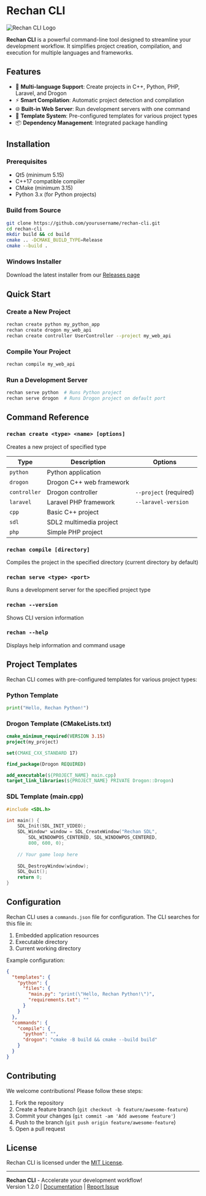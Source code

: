 # Rechan CLI

![Rechan CLI Logo](icon.ico)

**Rechan CLI** is a powerful command-line tool designed to streamline your development workflow. It simplifies project creation, compilation, and execution for multiple languages and frameworks.

## Features

- 🚀 **Multi-language Support**: Create projects in C++, Python, PHP, Laravel, and Drogon
- ⚡️ **Smart Compilation**: Automatic project detection and compilation
- 🌐 **Built-in Web Server**: Run development servers with one command
- 🔧 **Template System**: Pre-configured templates for various project types
- 📦 **Dependency Management**: Integrated package handling

## Installation

### Prerequisites
- Qt5 (minimum 5.15)
- C++17 compatible compiler
- CMake (minimum 3.15)
- Python 3.x (for Python projects)

### Build from Source
```bash
git clone https://github.com/yourusername/rechan-cli.git
cd rechan-cli
mkdir build && cd build
cmake .. -DCMAKE_BUILD_TYPE=Release
cmake --build .
```

### Windows Installer
Download the latest installer from our [Releases page](https://github.com/yourusername/rechan-cli/releases)

## Quick Start

### Create a New Project
```bash
rechan create python my_python_app
rechan create drogon my_web_api
rechan create controller UserController --project my_web_api
```

### Compile Your Project
```bash
rechan compile my_web_api
```

### Run a Development Server
```bash
rechan serve python  # Runs Python project
rechan serve drogon  # Runs Drogon project on default port
```

## Command Reference

### `rechan create <type> <name> [options]`
Creates a new project of specified type

| Type        | Description                  | Options                     |
|-------------|------------------------------|-----------------------------|
| `python`    | Python application           |                             |
| `drogon`    | Drogon C++ web framework     |                             |
| `controller`| Drogon controller            | `--project` (required)      |
| `laravel`   | Laravel PHP framework        | `--laravel-version`         |
| `cpp`       | Basic C++ project            |                             |
| `sdl`       | SDL2 multimedia project      |                             |
| `php`       | Simple PHP project           |                             |

### `rechan compile [directory]`
Compiles the project in the specified directory (current directory by default)

### `rechan serve <type> <port>`
Runs a development server for the specified project type

### `rechan --version`
Shows CLI version information

### `rechan --help`
Displays help information and command usage

## Project Templates

Rechan CLI comes with pre-configured templates for various project types:

### Python Template
```python
print("Hello, Rechan Python!")
```

### Drogon Template (CMakeLists.txt)
```cmake
cmake_minimum_required(VERSION 3.15)
project(my_project)

set(CMAKE_CXX_STANDARD 17)

find_package(Drogon REQUIRED)

add_executable(${PROJECT_NAME} main.cpp)
target_link_libraries(${PROJECT_NAME} PRIVATE Drogon::Drogon)
```

### SDL Template (main.cpp)
```cpp
#include <SDL.h>

int main() {
    SDL_Init(SDL_INIT_VIDEO);
    SDL_Window* window = SDL_CreateWindow("Rechan SDL", 
        SDL_WINDOWPOS_CENTERED, SDL_WINDOWPOS_CENTERED, 
        800, 600, 0);
    
    // Your game loop here
    
    SDL_DestroyWindow(window);
    SDL_Quit();
    return 0;
}
```

## Configuration

Rechan CLI uses a `commands.json` file for configuration. The CLI searches for this file in:
1. Embedded application resources
2. Executable directory
3. Current working directory

Example configuration:
```json
{
  "templates": {
    "python": {
      "files": {
        "main.py": "print(\"Hello, Rechan Python!\")",
        "requirements.txt": ""
      }
    }
  },
  "commands": {
    "compile": {
      "python": "",
      "drogon": "cmake -B build && cmake --build build"
    }
  }
}
```

## Contributing

We welcome contributions! Please follow these steps:

1. Fork the repository
2. Create a feature branch (`git checkout -b feature/awesome-feature`)
3. Commit your changes (`git commit -am 'Add awesome feature'`)
4. Push to the branch (`git push origin feature/awesome-feature`)
5. Open a pull request

## License

Rechan CLI is licensed under the [MIT License](LICENSE).

---

**Rechan CLI** - Accelerate your development workflow!  
Version 1.2.0 | [Documentation](docs) | [Report Issue](issues)
